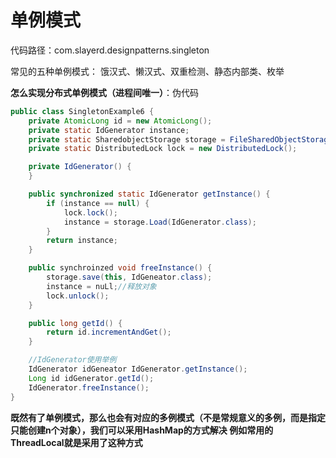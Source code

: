 # 单例模式
代码路径：com.slayerd.designpatterns.singleton

常见的五种单例模式：
饿汉式、懒汉式、双重检测、静态内部类、枚举

**怎么实现分布式单例模式（进程间唯一）**：伪代码
```java
public class SingletonExample6 {
    private AtomicLong id = new AtomicLong();
    private static IdGenerator instance;
    private static SharedobjectStorage storage = FileSharedObjectStorage(/*入参省略*/)
    private static DistributedLock lock = new DistributedLock();

    private IdGenerator() {
    }

    public synchronized static IdGenerator getInstance() {
        if (instance == null) {
            lock.lock();
            instance = storage.Load(IdGenerator.class);
        }
        return instance;
    }

    public synchroinzed void freeInstance() {
        storage.save(this, IdGeneator.class);
        instance = nuLl;//释放对象
        lock.unlock();
    }

    public long getId() {
        return id.incrementAndGet();
    }

    //IdGenerator使用举例
    IdGenerator idGeneator IdGenerator.getInstance();
    Long id idGenerator.getId();
    IdGenerator.freeInstance();
}
```

**既然有了单例模式，那么也会有对应的多例模式（不是常规意义的多例，而是指定只能创建n个对象），我们可以采用HashMap的方式解决
例如常用的ThreadLocal就是采用了这种方式**